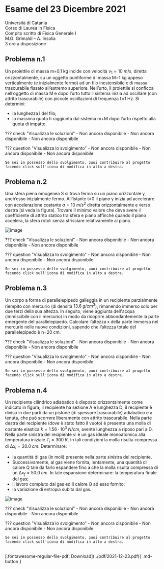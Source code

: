 # Esame del 23 Dicembre 2021
Università di Catania <br>
Corso di Laurea in Fisica <br>
Compito scritto di Fisica Generale I <br>
M.G. Grimaldi – A. Insolia <br>
3 ore a disposizione <br>

## Problema n.1
Un proiettile di massa m=0.1 kg incide con velocità $v_1=10 \; m/s$, diretta orizzontalmente, su un oggetto puntiforme di massa M=1 kg appeso verticalmente (e inizialmente fermo) ad un filo inestensibile e di massa trascurabile fissato all’estremo superiore. Nell’urto, il proiettile si conficca nell’oggetto di massa M e dopo l’urto tutto il sistema inizia ad oscillare (con attrito trascurabile) con piccole oscillazioni di frequenza f=1 Hz. Si determini: 

- la lunghezza l del filo;
- la massima quota h raggiunta dal sistema m+M dopo l’urto rispetto alla quota di impatto.


??? check "Visualizza le soluzioni"
    - Non ancora disponibile
    - Non ancora disponibile
    - Non ancora disponibile

??? question "Visualizza lo svolgimento"
    - Non ancora disponibile
    - Non ancora disponibile
    - Non ancora disponibile
    
    Se sei in possesso dello svolgimento, puoi contribuire al progetto facendo click sull'icona di modifica in alto a destra.

## Problema n.2
Una sfera piena omogenea S si trova ferma su un piano orizzontale γ, anch’esso inizialmente fermo. All’istante t=0 il piano γ inizia ad accelerare con accelerazione costante $a=10 \; m/s^2$ diretta orizzontalmente e verso destra (si veda la figura). Trovare il minimo valore che deve avere il coefficiente di attrito statico tra sfera e piano affinchè quando il piano accelera, la sfera rotoli senza strisciare relativamente al piano.

![image](https://user-images.githubusercontent.com/77018886/163049437-831fc9dc-a23d-45b9-ba62-a88fd378d4db.png)

??? check "Visualizza le soluzioni"
    - Non ancora disponibile
    - Non ancora disponibile
    - Non ancora disponibile

??? question "Visualizza lo svolgimento"
    - Non ancora disponibile
    - Non ancora disponibile
    - Non ancora disponibile
    
    Se sei in possesso dello svolgimento, puoi contribuire al progetto facendo click sull'icona di modifica in alto a destra.

## Problema n.3
Un corpo a forma di parallelepipedo galleggia in un recipiente parzialmente riempito con mercurio (di densità $13.6 \; g/cm^3$), rimanendo immerso solo per due terzi della sua altezza. In seguito, viene aggiunta dell'acqua (immiscibile con il mercurio) in modo da ricoprire abbondantemente la parte emergente del parallelepipedo. Calcolare l’altezza x della parte immersa nel mercurio nelle nuove condizioni, sapendo che l’altezza totale del parallelepipedo è h=20 cm.

??? check "Visualizza le soluzioni"
    - Non ancora disponibile
    - Non ancora disponibile
    - Non ancora disponibile

??? question "Visualizza lo svolgimento"
    - Non ancora disponibile
    - Non ancora disponibile
    - Non ancora disponibile
    
    Se sei in possesso dello svolgimento, puoi contribuire al progetto facendo click sull'icona di modifica in alto a destra.

## Problema n.4
Un recipiente cilindrico adiabatico è disposto orizzontalmente come indicato in figura; il recipiente ha sezione A e lunghezza D; il recipiente è diviso in due parti da un pistone (di spessore trascurabile) adiabatico e a tenuta, che può scorrere liberamente con attrito trascurabile. Nella parte destra del recipiente (dove è stato fatto il vuoto) è presente una molla di costante elastica $k= 1.56 · 10^3 \; N/cm$, avente lunghezza a riposo pari a D. Nella parte sinistra del recipiente vi è un gas ideale monoatomico alla temperatura iniziale $T_i=300 \; K$. In tali condizioni la molla risulta compressa di $∆x_i=20.0 \; cm$. Determinare:

- la quantità di gas (in moli) presente nella parte sinistra del recipiente. 
- Successivamente, al gas viene fornita, lentamente, una quantità di calore Q tale da farlo espandere fino a che la molla risulta compressa di un $∆x_f=50.0 \; cm$. In tale espansione determinare: la temperatura finale del gas;
- il lavoro compiuto dal gas ed il calore Q ad esso fornito;
- la variazione di entropia subita dal gas.

![image](https://user-images.githubusercontent.com/77018886/163049530-8a68d192-cd92-4a3b-9055-c490a71de446.png)

??? check "Visualizza le soluzioni"
    - Non ancora disponibile
    - Non ancora disponibile
    - Non ancora disponibile

??? question "Visualizza lo svolgimento"
    - Non ancora disponibile
    - Non ancora disponibile
    - Non ancora disponibile
    
    Se sei in possesso dello svolgimento, puoi contribuire al progetto facendo click sull'icona di modifica in alto a destra.

<br>
[:fontawesome-regular-file-pdf: Download](../pdf/2021-12-23.pdf){ .md-button }
